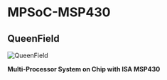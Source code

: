 # MPSoC-MSP430
## QueenField

![QueenField](../master/mpsoc-msp430.svg)

**Multi-Processor System on Chip with ISA MSP430**
